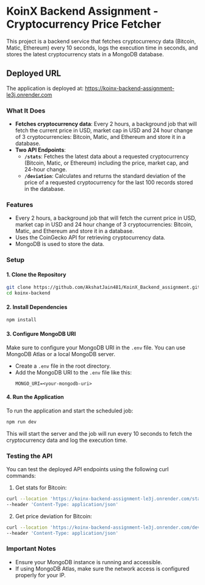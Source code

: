 # KoinX Backend Assignment - Cryptocurrency Price Fetcher

This project is a backend service that fetches cryptocurrency data (Bitcoin, Matic, Ethereum) every 10 seconds, logs the execution time in seconds, and stores the latest cryptocurrency stats in a MongoDB database.

## Deployed URL

The application is deployed at: https://koinx-backend-assignment-le3j.onrender.com

### **What It Does**

- **Fetches cryptocurrency data**: Every 2 hours, a background job that will fetch the current price in USD, market cap in USD and 24 hour change of 3 cryptocurrencies: Bitcoin, Matic, and Ethereum and store it in a database.
- **Two API Endpoints**:
  - **`/stats`**: Fetches the latest data about a requested cryptocurrency (Bitcoin, Matic, or Ethereum) including the price, market cap, and 24-hour change.
  - **`/deviation`**: Calculates and returns the standard deviation of the price of a requested cryptocurrency for the last 100 records stored in the database.

### **Features**

- Every 2 hours, a background job that will fetch the current price in USD, market cap in USD and 24 hour change of 3 cryptocurrencies: Bitcoin, Matic, and Ethereum and store it in a database.
- Uses the CoinGecko API for retrieving cryptocurrency data.
- MongoDB is used to store the data.

### **Setup**

#### **1. Clone the Repository**

```bash
git clone https://github.com/AkshatJain481/KoinX_Backend_assignment.git
cd koinx-backend
```

#### **2. Install Dependencies**

```bash
npm install
```

#### **3. Configure MongoDB URI**

Make sure to configure your MongoDB URI in the `.env` file. You can use MongoDB Atlas or a local MongoDB server.

- Create a `.env` file in the root directory.
- Add the MongoDB URI to the `.env` file like this:
  ```
  MONGO_URI=<your-mongodb-uri>
  ```

#### **4. Run the Application**

To run the application and start the scheduled job:

```bash
npm run dev
```

This will start the server and the job will run every 10 seconds to fetch the cryptocurrency data and log the execution time.

### **Testing the API**

You can test the deployed API endpoints using the following curl commands:

1. Get stats for Bitcoin:

```bash
curl --location 'https://koinx-backend-assignment-le3j.onrender.com/stats?coin=bitcoin' \
--header 'Content-Type: application/json'
```

2. Get price deviation for Bitcoin:

```bash
curl --location 'https://koinx-backend-assignment-le3j.onrender.com/deviation?coin=bitcoin' \
--header 'Content-Type: application/json'
```

### **Important Notes**

- Ensure your MongoDB instance is running and accessible.
- If using MongoDB Atlas, make sure the network access is configured properly for your IP.
